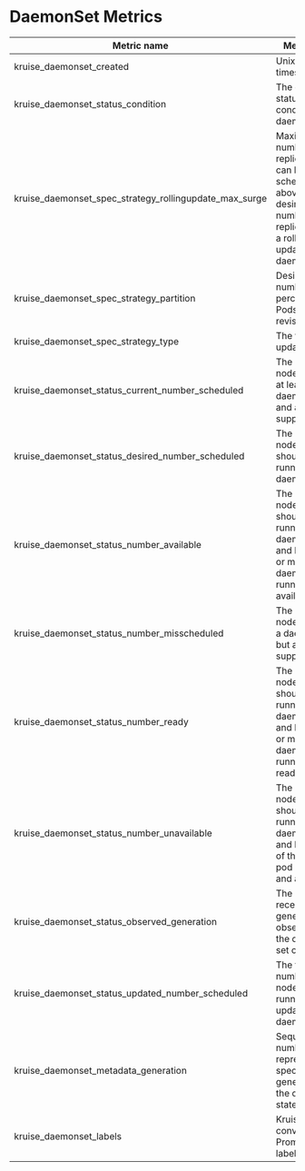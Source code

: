 # DaemonSet Metrics

| Metric name| Metric type | Status |
| ---------- | ----------- | ----------- |
| kruise_daemonset_created | Unix creation timestamp | STABLE |
| kruise_daemonset_status_condition | The current status conditions of a daemonset | STABLE |
| kruise_daemonset_spec_strategy_rollingupdate_max_surge | Maximum number of replicas that can be scheduled above the desired number of replicas during a rolling update of a daemonset | STABLE |
| kruise_daemonset_spec_strategy_partition | Desired number or percent of Pods in old revisions | STABLE |
| kruise_daemonset_spec_strategy_type | The type of updateStrategy | STABLE |
| kruise_daemonset_status_current_number_scheduled | The number of nodes running at least one daemon pod and are supposed to | STABLE |
| kruise_daemonset_status_desired_number_scheduled | The number of nodes that should be running the daemon pod | STABLE |
| kruise_daemonset_status_number_available | The number of nodes that should be running the daemon pod and have one or more of the daemon pod running and available | STABLE |
| kruise_daemonset_status_number_misscheduled | The number of nodes running a daemon pod but are not supposed to | STABLE |
| kruise_daemonset_status_number_ready | The number of nodes that should be running the daemon pod and have one or more of the daemon pod running and ready | STABLE |
| kruise_daemonset_status_number_unavailable | The number of nodes that should be running the daemon pod and have none of the daemon pod running and available | STABLE |
| kruise_daemonset_status_observed_generation | The most recent generation observed by the daemon set controller | STABLE |
| kruise_daemonset_status_updated_number_scheduled | The total number of nodes that are running updated daemon pod | STABLE |
| kruise_daemonset_metadata_generation | Sequence number representing a specific generation of the desired state | STABLE |
| kruise_daemonset_labels | Kruise labels converted to Prometheus labels | STABLE |